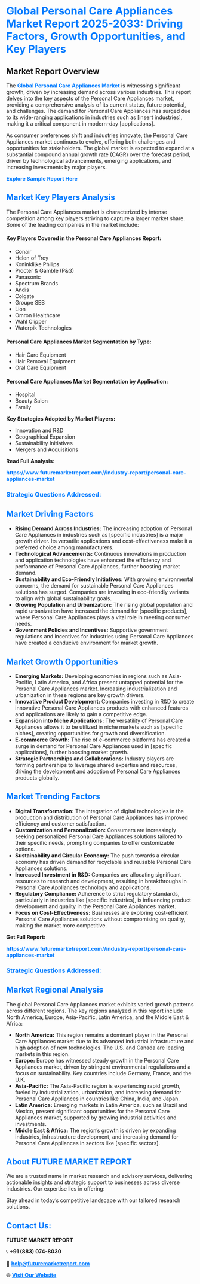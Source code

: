 <h1 style="color: #007BFF;">Global Personal Care Appliances Market Report 2025-2033: Driving Factors, Growth Opportunities, and Key Players</h1>

<section id="overview">
<h2>Market Report Overview</h2>
<p>The <a href="https://www.futuremarketreport.com//industry-report/personal-care-appliances-market" style="color: #007BFF; text-decoration: none;"><strong>Global Personal Care Appliances Market</strong></a> is witnessing significant growth, driven by increasing demand across various industries. This report delves into the key aspects of the Personal Care Appliances market, providing a comprehensive analysis of its current status, future potential, and challenges. The demand for Personal Care Appliances has surged due to its wide-ranging applications in industries such as [insert industries], making it a critical component in modern-day [applications].</p>
<p>As consumer preferences shift and industries innovate, the Personal Care Appliances market continues to evolve, offering both challenges and opportunities for stakeholders. The global market is expected to expand at a substantial compound annual growth rate (CAGR) over the forecast period, driven by technological advancements, emerging applications, and increasing investments by major players.</p>
</section>

<section id="overview">
<p><a href="https://www.futuremarketreport.com//request-sample/reportId=50914" style="color: #007BFF; text-decoration: none;"><strong>Explore Sample Report Here</strong></a></p>
</section>

<section id="key-players">
<h2 style="color: #007BFF;">Market Key Players Analysis</h2>
<p>The Personal Care Appliances market is characterized by intense competition among key players striving to capture a larger market share. Some of the leading companies in the market include:</p>
<h4>Key Players Covered in the Personal Care Appliances Report:</h4>
<ul><li>Conair</li><li>Helen of Troy</li><li>Koninklijke Philips</li><li>Procter &amp; Gamble (P&amp;G)</li><li>Panasonic</li><li>Spectrum Brands</li><li>Andis</li><li>Colgate</li><li>Groupe SEB</li><li>Lion</li><li>Omron Healthcare</li><li>Wahl Clipper</li><li>Waterpik Technologies</li></ul>
<h4>Personal Care Appliances Market Segmentation by Type:</h4>
<ul><li>Hair Care Equipment</li><li>Hair Removal Equipment</li><li>Oral Care Equipment</li></ul>

<h4>Personal Care Appliances Market Segmentation by Application:</h4>
<ul><li>Hospital</li><li>Beauty Salon</li><li>Family</li></ul>
<p><strong>Key Strategies Adopted by Market Players:</strong></p>
<ul>
<li>Innovation and R&D</li>
<li>Geographical Expansion</li>
<li>Sustainability Initiatives</li>
<li>Mergers and Acquisitions</li>
</ul>
</section>

<section>
<p><strong>Read Full Analysis: </strong></p><a href="https://www.futuremarketreport.com//industry-report/personal-care-appliances-market" style="color: #007BFF; text-decoration: none;"><strong>https://www.futuremarketreport.com//industry-report/personal-care-appliances-market</strong></a>
<h3 style="color: #007BFF;">Strategic Questions Addressed:</h3>
</section>

<section id="driving-factors">
<h2 style="color: #007BFF;">Market Driving Factors</h2>
<ul>
<li><strong>Rising Demand Across Industries:</strong> The increasing adoption of Personal Care Appliances in industries such as [specific industries] is a major growth driver. Its versatile applications and cost-effectiveness make it a preferred choice among manufacturers.</li>
<li><strong>Technological Advancements:</strong> Continuous innovations in production and application technologies have enhanced the efficiency and performance of Personal Care Appliances, further boosting market demand.</li>
<li><strong>Sustainability and Eco-Friendly Initiatives:</strong> With growing environmental concerns, the demand for sustainable Personal Care Appliances solutions has surged. Companies are investing in eco-friendly variants to align with global sustainability goals.</li>
<li><strong>Growing Population and Urbanization:</strong> The rising global population and rapid urbanization have increased the demand for [specific products], where Personal Care Appliances plays a vital role in meeting consumer needs.</li>
<li><strong>Government Policies and Incentives:</strong> Supportive government regulations and incentives for industries using Personal Care Appliances have created a conducive environment for market growth.</li>
</ul>
</section>

<section id="growth-opportunities">
<h2 style="color: #007BFF;">Market Growth Opportunities</h2>
<ul>
<li><strong>Emerging Markets:</strong> Developing economies in regions such as Asia-Pacific, Latin America, and Africa present untapped potential for the Personal Care Appliances market. Increasing industrialization and urbanization in these regions are key growth drivers.</li>
<li><strong>Innovative Product Development:</strong> Companies investing in R&D to create innovative Personal Care Appliances products with enhanced features and applications are likely to gain a competitive edge.</li>
<li><strong>Expansion into Niche Applications:</strong> The versatility of Personal Care Appliances allows it to be utilized in niche markets such as [specific niches], creating opportunities for growth and diversification.</li>
<li><strong>E-commerce Growth:</strong> The rise of e-commerce platforms has created a surge in demand for Personal Care Appliances used in [specific applications], further boosting market growth.</li>
<li><strong>Strategic Partnerships and Collaborations:</strong> Industry players are forming partnerships to leverage shared expertise and resources, driving the development and adoption of Personal Care Appliances products globally.</li>
</ul>
</section>

<section id="trending-factors">
<h2 style="color: #007BFF;">Market Trending Factors</h2>
<ul>
<li><strong>Digital Transformation:</strong> The integration of digital technologies in the production and distribution of Personal Care Appliances has improved efficiency and customer satisfaction.</li>
<li><strong>Customization and Personalization:</strong> Consumers are increasingly seeking personalized Personal Care Appliances solutions tailored to their specific needs, prompting companies to offer customizable options.</li>
<li><strong>Sustainability and Circular Economy:</strong> The push towards a circular economy has driven demand for recyclable and reusable Personal Care Appliances solutions.</li>
<li><strong>Increased Investment in R&D:</strong> Companies are allocating significant resources to research and development, resulting in breakthroughs in Personal Care Appliances technology and applications.</li>
<li><strong>Regulatory Compliance:</strong> Adherence to strict regulatory standards, particularly in industries like [specific industries], is influencing product development and quality in the Personal Care Appliances market.</li>
<li><strong>Focus on Cost-Effectiveness:</strong> Businesses are exploring cost-efficient Personal Care Appliances solutions without compromising on quality, making the market more competitive.</li>
</ul>
</section>

<section>
<p><strong>Get Full Report: </strong></p><a href="https://www.futuremarketreport.com//industry-report/personal-care-appliances-market" style="color: #007BFF; text-decoration: none;"><strong>https://www.futuremarketreport.com//industry-report/personal-care-appliances-market</strong></a>
<h3 style="color: #007BFF;">Strategic Questions Addressed:</h3>
</section>


<section id="regional-analysis">
<h2 style="color: #007BFF;">Market Regional Analysis</h2>
<p>The global Personal Care Appliances market exhibits varied growth patterns across different regions. The key regions analyzed in this report include North America, Europe, Asia-Pacific, Latin America, and the Middle East & Africa:</p>
<ul>
<li><strong>North America:</strong> This region remains a dominant player in the Personal Care Appliances market due to its advanced industrial infrastructure and high adoption of new technologies. The U.S. and Canada are leading markets in this region.</li>
<li><strong>Europe:</strong> Europe has witnessed steady growth in the Personal Care Appliances market, driven by stringent environmental regulations and a focus on sustainability. Key countries include Germany, France, and the U.K.</li>
<li><strong>Asia-Pacific:</strong> The Asia-Pacific region is experiencing rapid growth, fueled by industrialization, urbanization, and increasing demand for Personal Care Appliances in countries like China, India, and Japan.</li>
<li><strong>Latin America:</strong> Emerging markets in Latin America, such as Brazil and Mexico, present significant opportunities for the Personal Care Appliances market, supported by growing industrial activities and investments.</li>
<li><strong>Middle East & Africa:</strong> The region’s growth is driven by expanding industries, infrastructure development, and increasing demand for Personal Care Appliances in sectors like [specific sectors].</li>
</ul>
</section>

<footer>
<h2 style="color: #007BFF;">About FUTURE MARKET REPORT</h2>
<p>We are a trusted name in market research and advisory services, delivering actionable insights and strategic support to businesses across diverse industries. Our expertise lies in offering:</p>

<p>Stay ahead in today’s competitive landscape with our tailored research solutions.</p>

<h2 style="color: #007BFF;">Contact Us:</h2>
<p><strong>FUTURE MARKET REPORT</strong></p>
<p>📞 <strong>+91 (883) 074-8030</strong></p>
<p>📧 <strong><a href="mailto:help@futuremarketreport.com" style="color: #007BFF;">help@futuremarketreport.com</a></strong></p>
<p>🌐 <strong><a href="https://www.futuremarketreport.com/" style="color: #007BFF;">Visit Our Website</a></strong></p>
</footer>